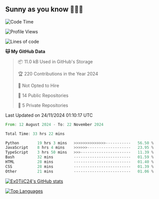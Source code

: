 ## Sunny as you know 🫨🫨👋

<!--START_SECTION:waka-->
![Code Time](http://img.shields.io/badge/Code%20Time-33%20hrs%2043%20mins-blue)

![Profile Views](http://img.shields.io/badge/Profile%20Views-13-blue)

![Lines of code](https://img.shields.io/badge/From%20Hello%20World%20I%27ve%20Written-194.1%20thousand%20lines%20of%20code-blue)

**🐱 My GitHub Data** 

> 📦 11.0 kB Used in GitHub's Storage 
 > 
> 🏆 220 Contributions in the Year 2024
 > 
> 🚫 Not Opted to Hire
 > 
> 📜 14 Public Repositories 
 > 
> 🔑 5 Private Repositories 
 > 

 Last Updated on 24/11/2024 01:10:17 UTC
<!--END_SECTION:waka-->

<!--START_SECTION:code-->

```rust
From: 12 August 2024 - To: 22 November 2024

Total Time: 33 hrs 22 mins

Python        19 hrs 3 mins   >>>>>>>>>>>>>>-----------   56.50 %
JavaScript    8 hrs 4 mins    >>>>>>-------------------   23.95 %
TypeScript    3 hrs 50 mins   >>>----------------------   11.39 %
Bash          32 mins         -------------------------   01.59 %
HTML          28 mins         -------------------------   01.40 %
CSS           28 mins         -------------------------   01.39 %
Other         21 mins         -------------------------   01.06 %
```

<!--END_SECTION:code-->
<a href="http://www.github.com/Ex0TiiC24"><img src="https://github-readme-stats.vercel.app/api?username=Ex0TiiC24&show_icons=true&hide=&count_private=true&title_color=0891b2&text_color=ffffff&icon_color=0891b2&bg_color=1c1917&hide_border=true&show_icons=true" alt="Ex0TiiC24's GitHub stats" /></a>

<a href="https://github.com/Ex0TiiC24" align="left"><img src="https://github-readme-stats.vercel.app/api/top-langs/?username=Ex0TiiC24&langs_count=10&title_color=0891b2&text_color=ffffff&icon_color=0891b2&bg_color=1c1917&hide_border=true&locale=en&custom_title=Top%20%Languages" alt="Top Languages" /></a>

